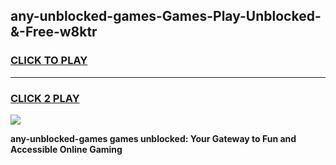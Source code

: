 
## any-unblocked-games-Games-Play-Unblocked-&-Free-w8ktr
<h3>
<a href="https://premium76.site?title=any-unblocked-games&ref=24A">CLICK TO PLAY</a></h3>
<hr>

<h3>
<a href="https://premium76.site?title=any-unblocked-games&ref=24A">CLICK 2 PLAY</a>
  
</h3>

<a href="https://premium76.site?title=any-unblocked-games&ref=24A"><img src="https://clearcache.store/games.png"></a>


**any-unblocked-games games unblocked: Your Gateway to Fun and Accessible Online Gaming**
